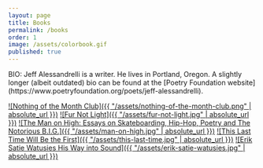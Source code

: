 ```yaml
---
layout: page
title: Books
permalink: /books
order: 1
image: /assets/colorbook.gif
published: true
---
```


<span>
  BIO: Jeff Alessandrelli is a writer. He lives in Portland, Oregon. A slightly longer (albeit outdated) bio can be found at the [Poetry Foundation website](https://www.poetryfoundation.org/poets/jeff-alessandrelli).
</span>

[![Nothing of the Month Club]({{ "/assets/nothing-of-the-month-club.png" | absolute_url }})](https://www.brokensleepbooks.com/product-page/jeff-alessandrelli-nothing-of-the-month-club)
[![Fur Not Light]({{ "/assets/fur-not-light.jpg" | absolute_url }})](https://burnsidereview.org/books-fur.html)
[![The Man on High: Essays on Skateboarding, Hip-Hop, Poetry and The Notorious B.I.G.]({{ "/assets/man-on-high.jpg" | absolute_url }})](https://www.spdbooks.org/Products/9781912477029/the-man-on-high-essays-on-skateboarding-hiphop-poetry-and-the-notorious-big.aspx)
[![This Last Time Will Be the First]({{ "/assets/this-last-time.jpg" | absolute_url }})](https://burnsidereview.org/books-first.html)
[![Erik Satie Watusies His Way into Sound]({{ "/assets/erik-satie-watusies.jpg" | absolute_url }})](http://ravennapress.com/books/erik-satie-watusies-his-way-into-sound/)

